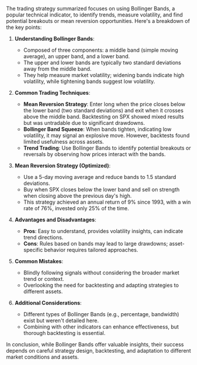 The trading strategy summarized focuses on using Bollinger Bands, a popular technical indicator, to identify trends, measure volatility, and find potential breakouts or mean reversion opportunities. Here's a breakdown of the key points:

1. **Understanding Bollinger Bands**:
   - Composed of three components: a middle band (simple moving average), an upper band, and a lower band.
   - The upper and lower bands are typically two standard deviations away from the middle band.
   - They help measure market volatility; widening bands indicate high volatility, while tightening bands suggest low volatility.

2. **Common Trading Techniques**:
   - **Mean Reversion Strategy**: Enter long when the price closes below the lower band (two standard deviations) and exit when it crosses above the middle band. Backtesting on SPX showed mixed results but was untradable due to significant drawdowns.
   - **Bollinger Band Squeeze**: When bands tighten, indicating low volatility, it may signal an explosive move. However, backtests found limited usefulness across assets.
   - **Trend Trading**: Use Bollinger Bands to identify potential breakouts or reversals by observing how prices interact with the bands.

3. **Mean Reversion Strategy (Optimized)**:
   - Use a 5-day moving average and reduce bands to 1.5 standard deviations.
   - Buy when SPX closes below the lower band and sell on strength when closing above the previous day's high.
   - This strategy achieved an annual return of 9% since 1993, with a win rate of 76%, invested only 25% of the time.

4. **Advantages and Disadvantages**:
   - **Pros**: Easy to understand, provides volatility insights, can indicate trend directions.
   - **Cons**: Rules based on bands may lead to large drawdowns; asset-specific behavior requires tailored approaches.

5. **Common Mistakes**:
   - Blindly following signals without considering the broader market trend or context.
   - Overlooking the need for backtesting and adapting strategies to different assets.

6. **Additional Considerations**:
   - Different types of Bollinger Bands (e.g., percentage, bandwidth) exist but weren't detailed here.
   - Combining with other indicators can enhance effectiveness, but thorough backtesting is essential.

In conclusion, while Bollinger Bands offer valuable insights, their success depends on careful strategy design, backtesting, and adaptation to different market conditions and assets.
